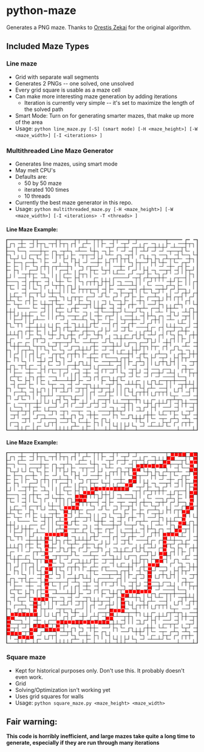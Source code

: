 # python-maze

Generates a PNG maze. Thanks to [Orestis Zekai](https://medium.com/swlh/fun-with-python-1-maze-generator-931639b4fb7e) for the original algorithm.

## Included Maze Types


### Line maze
- Grid with separate wall segments
- Generates 2 PNGs -- one solved, one unsolved
- Every grid square is usable as a maze cell
- Can make more interesting maze generation by adding iterations
  - Iteration is currently very simple -- it's set to maximize the length of the solved path
- Smart Mode: Turn on for generating smarter mazes, that make up more of the area
- Usage:
  `python line_maze.py [-S] (smart mode) [-H <maze_height>] [-W <maze_width>] [-I <iterations> ]`

### Multithreaded Line Maze Generator
- Generates line mazes, using smart mode
- May melt CPU's
- Defaults are:
  - 50 by 50 maze
  - iterated 100 times
  - 10 threads
- Currently the best maze generator in this repo. 
- Usage:
  `python multithreaded_maze.py [-H <maze_height>] [-W <maze_width>] [-I <iterations> -T <threads> ]`

#### Line Maze Example:
![A Line Maze generated using multithreading](examples/50x50_maze.PNG?raw=true "Multi-Threaded Line Maze Example")

#### Line Maze Example:
![The solution of the line maze above](examples/50x50_maze_solution.PNG?raw=true "Line Maze Solution Example")

### Square maze
- Kept for historical purposes only. Don't use this. It probably doesn't even work.
- Grid
- Solving/Optimization isn't working yet
- Uses grid squares for walls
- Usage:
  `python square_maze.py <maze_height> <maze_width>`

## Fair warning: 
__This code is horribly inefficient, and large mazes take quite a long time to generate, especially if they are run through many iterations__ 
